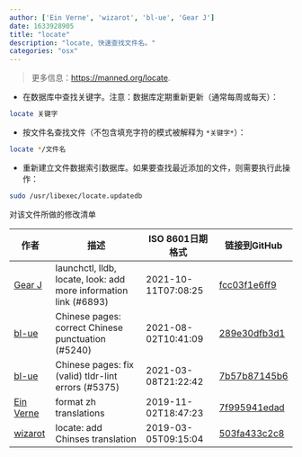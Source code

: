 ```yaml
---
author: ['Ein Verne', 'wizarot', 'bl-ue', 'Gear J']
date: 1633928905
title: "locate"
description: "locate, 快速查找文件名。"
categories: "osx"
---
```

> 更多信息：<https://manned.org/locate>.

- 在数据库中查找关键字。注意：数据库定期重新更新（通常每周或每天）：

```bash
locate 关键字
```

- 按文件名查找文件（不包含填充字符的模式被解释为 `*关键字*`）：

```bash
locate */文件名
```

- 重新建立文件数据索引数据库。如果要查找最近添加的文件，则需要执行此操作：

```bash
sudo /usr/libexec/locate.updatedb
```
对该文件所做的修改清单


作者 | 描述 | ISO 8601日期格式 | 链接到GitHub
------|-----|-----|-----
[Gear J](mailto:12108619+gearj@users.noreply.github.com) | launchctl, lldb, locate, look: add more information link (#6893) | 2021-10-11T07:08:25 | [fcc03f1e6ff9](https://github.com/tldr-pages/tldr/commit/fcc03f1e6ff9776ca4433447e9859a3c1a42e539)
[bl-ue](mailto:54780737+bl-ue@users.noreply.github.com) | Chinese pages: correct Chinese punctuation (#5240) | 2021-08-02T10:41:09 | [289e30dfb3d1](https://github.com/tldr-pages/tldr/commit/289e30dfb3d1d73bade9e3610e12bfc90e9270ae)
[bl-ue](mailto:54780737+bl-ue@users.noreply.github.com) | Chinese pages: fix (valid) tldr-lint errors (#5375) | 2021-03-08T21:22:42 | [7b57b87145b6](https://github.com/tldr-pages/tldr/commit/7b57b87145b67f1642251659b3568739f963754f)
[Ein Verne](mailto:einverne@gmail.com) | format zh translations | 2019-11-02T18:47:23 | [7f995941edad](https://github.com/tldr-pages/tldr/commit/7f995941edaddaa6bd3208856ec539f5439f7ef4)
[wizarot](mailto:wizarot@qq.com) | locate: add Chinses translation | 2019-03-05T09:15:04 | [503fa433c2c8](https://github.com/tldr-pages/tldr/commit/503fa433c2c8945a07ad85733177035bd175b066)

